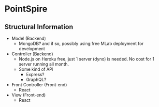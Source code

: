 # PointSpire

## Structural Information

- Model (Backend)
   - MongoDB? and if so, possibly using free MLab deployment for development
- Controller (Backend)
   - Node.js on Heroku free, just 1 server (dyno) is needed. No cost for 1 server running all month.
   - Some kind of API
      - Express?
      - GraphQL?
- Front Controller (Front-end)
   - React
- View (Front-end)
   - React
